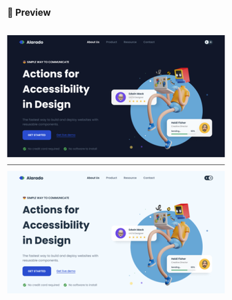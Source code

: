 <h2>🔎 Preview</h2>


<h1></h1>
<img src="img/cap1.png" alt="Preview">
<hr>
<img src="img/cap2.png" alt="Preview">
